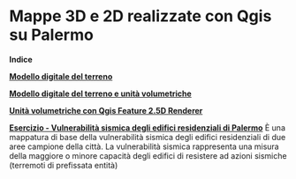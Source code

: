 # Mappe 3D e 2D realizzate con Qgis su Palermo





**Indice**

[**Modello digitale del terreno**](https://gbvitrano.github.io/mappe2-3d/dem_palermo)

[**Modello digitale del terreno e unità volumetriche**](https://gbvitrano.github.io/mappe2-3d/dem_volumetrie_pa)

[**Unità volumetriche con Qgis Feature 2.5D Renderer**](https://gbvitrano.github.io/mappe2-3d/cs_pa_3d/)

[**Esercizio - Vulnerabilità sismica degli edifici residenziali di Palermo**](https://gbvitrano.github.io/mappe2-3d/vuln-sismica-pa) È una mappatura di base della vulnerabilità sismica degli edifici residenziali di due aree campione della città.
La vulnerabilità sismica rappresenta una misura della maggiore o minore capacità degli edifici di resistere ad azioni sismiche (terremoti di prefissata entità)
